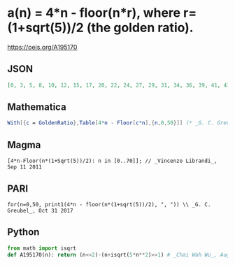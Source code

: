 # a\(n\) \= 4\*n \- floor\(n\*r\), where r\=\(1\+sqrt\(5\)\)/2 \(the golden ratio\)\.
https://oeis.org/A195170
## JSON
```JSON
[0, 3, 5, 8, 10, 12, 15, 17, 20, 22, 24, 27, 29, 31, 34, 36, 39, 41, 43, 46, 48, 51, 53, 55, 58, 60, 62, 65, 67, 70, 72, 74, 77, 79, 81, 84, 86, 89, 91, 93, 96, 98, 101, 103, 105, 108, 110, 112, 115, 117, 120, 122, 124, 127, 129, 132, 134, 136, 139, 141, 143]
```
## Mathematica
```Mathematica
With[{c = GoldenRatio},Table[4*n - Floor[c*n],{n,0,50}]] (* _G. C. Greubel_, Oct 31 2017 *)
```
## Magma
```Magma
[4*n-Floor(n*(1+Sqrt(5))/2): n in [0..70]]; // _Vincenzo Librandi_, Sep 11 2011
```
## PARI
```PARI
for(n=0,50, print1(4*n - floor(n*(1+sqrt(5))/2), ", ")) \\ _G. C. Greubel_, Oct 31 2017
```
## Python
```Python
from math import isqrt
def A195170(n): return (n<<2)-(n+isqrt(5*n**2)>>1) # _Chai Wah Wu_, Aug 10 2022
```
